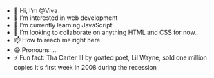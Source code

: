 - 👋 Hi, I’m @Viva
- 👀 I’m interested in web development
- 🌱 I’m currently learning JavaScript
- 💞️ I’m looking to collaborate on anything HTML and CSS for now..
- 📫 How to reach me right here
- 😄 Pronouns: ...
- ⚡ Fun fact: Tha Carter III by goated poet, Lil Wayne, sold one million copies it's first week in 2008 during the recession

<!---
Viva-Maina/Viva-Maina is a ✨ special ✨ repository because its `README.md` (this file) appears on your GitHub profile.
You can click the Preview link to take a look at your changes.
--->
